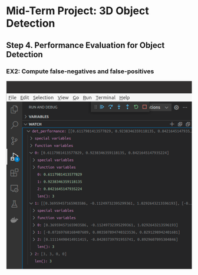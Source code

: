 # Mid-Term Project: 3D Object Detection

## Step 4. Performance Evaluation for Object Detection

### EX2: Compute false-negatives and false-positives
![alt text](https://github.com/GavinChuan9/nd013-c2-fusion-starter/blob/ID_S4_EX2/img/midterm/S4_EX2.png?raw=true)
